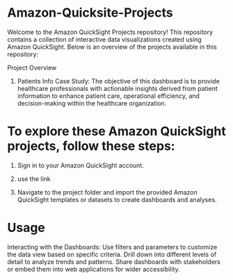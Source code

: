 # Amazon-Quicksite-Projects

Welcome to the Amazon QuickSight Projects repository! This repository contains a collection of interactive data visualizations created using Amazon QuickSight. Below is an overview of the projects available in this repository:

Project Overview
1) Patients Info Case Study:
                           The objective of this dashboard is to provide healthcare professionals with actionable insights derived from patient information to enhance patient care, operational efficiency, and 
                           decision-making within the healthcare organization.



# To explore these Amazon QuickSight projects, follow these steps:

1) Sign in to your Amazon QuickSight account.

2) use the link 
   

4) Navigate to the project folder and import the provided Amazon QuickSight templates or datasets to create dashboards and analyses.

# Usage
Interacting with the Dashboards:
Use filters and parameters to customize the data view based on specific criteria.
Drill down into different levels of detail to analyze trends and patterns.
Share dashboards with stakeholders or embed them into web applications for wider accessibility.
